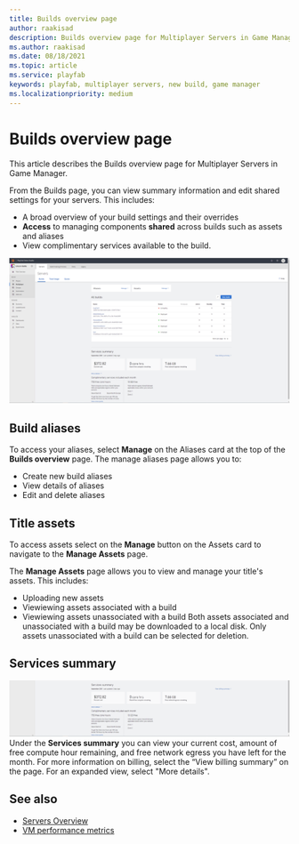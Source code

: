 ```yaml
---
title: Builds overview page
author: raakisad
description: Builds overview page for Multiplayer Servers in Game Manager
ms.author: raakisad
ms.date: 08/18/2021
ms.topic: article
ms.service: playfab
keywords: playfab, multiplayer servers, new build, game manager 
ms.localizationpriority: medium
---
```


# Builds overview page

This article describes the Builds overview page for Multiplayer Servers in Game Manager. 

From the Builds page, you can view summary information and edit shared settings for your servers. This includes: 

* A broad overview of your build settings and their overrides
* **Access** to managing components **shared** across builds such as assets and aliases
* View complimentary services available to the build. 

![PlayFab Multiplayer Server build overview](media/build-overview.png)

## Build aliases

To access your aliases, select  **Manage**  on the Aliases card at the top of the  **Builds overview**  page. 
The manage aliases page allows you to: 
* Create new build aliases 
* View details of aliases
* Edit and delete aliases 

## Title assets

To access assets select on the **Manage**  button on the Assets card to navigate to the  **Manage Assets**  page. 

The **Manage Assets** page allows you to view and manage your title's assets. This includes:
* Uploading new assets
* Viewiewing assets associated with a build
* Viewiewing assets unassociated with a build
Both assets associated and unassociated with a build may be downloaded to a local disk. Only assets unassociated with a build can be selected for deletion. 

## Services summary
![PlayFab Multiplayer Server services summary](media/services-summary.png)
Under the **Services summary** you can view your current cost, amount of free compute hour remaining, and free network egress you have left for the month. For more information on billing, select the “View billing summary” on the page. For an expanded view, select "More details".  

## See also
* [Servers Overview](build-server-overview.md)
* [VM performance metrics](vm-metrics.md)